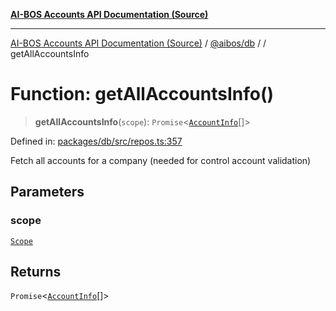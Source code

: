 [**AI-BOS Accounts API Documentation (Source)**](../../../README.md)

***

[AI-BOS Accounts API Documentation (Source)](../../../README.md) / [@aibos/db](../README.md) / [](../README.md) / getAllAccountsInfo

# Function: getAllAccountsInfo()

> **getAllAccountsInfo**(`scope`): `Promise`\<[`AccountInfo`](../interfaces/AccountInfo.md)[]\>

Defined in: [packages/db/src/repos.ts:357](https://github.com/pohlai88/accounts/blob/48103fb36d28b2b9bfb33472b6de2f719773cde9/packages/db/src/repos.ts#L357)

Fetch all accounts for a company (needed for control account validation)

## Parameters

### scope

[`Scope`](../interfaces/Scope.md)

## Returns

`Promise`\<[`AccountInfo`](../interfaces/AccountInfo.md)[]\>
